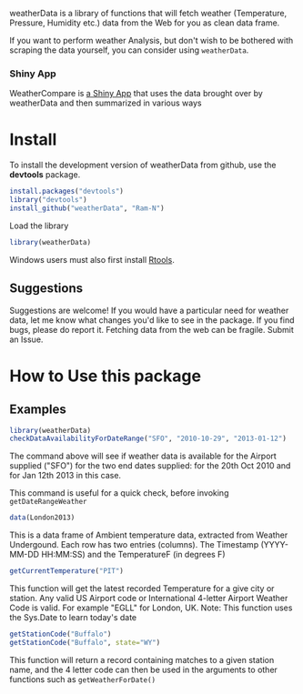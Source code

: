 weatherData is a library of functions that will fetch weather (Temperature, Pressure, Humidity etc.) data from the Web for you as clean data frame.

If you want to perform weather Analysis, but don't wish to be bothered with
scraping the data yourself, you can consider using `weatherData`.

### Shiny App

WeatherCompare is [a Shiny App](http://spark.rstudio.com/ram/WeatherCompare/) that uses the data brought over by weatherData and then summarized in various ways

# Install 

To install the development version of weatherData from github, use the **devtools** package.

```r
install.packages("devtools")
library("devtools")
install_github("weatherData", "Ram-N")
```

Load the library
```r
library(weatherData)
```


Windows users must also first install
[Rtools](http://cran.rstudio.com/bin/windows/Rtools/).

## Suggestions

Suggestions are welcome! If you would have a particular need for weather data,
let me know what changes you'd like to see in the package. If you find bugs, please do report it. Fetching data from the web can be fragile.
Submit an Issue.

# How to Use this package

## Examples 


```r
library(weatherData)
checkDataAvailabilityForDateRange("SFO", "2010-10-29", "2013-01-12")
```

The command above will see if weather data is available for the Airport supplied ("SFO") for the two end dates supplied: for the 20th Oct 2010 and for Jan 12th 2013 in this case.

This command is useful for a quick check, before invoking `getDateRangeWeather`

```r
data(London2013)
```
This is a data frame of Ambient temperature data, extracted
from Weather Undergound. Each row has two entries
(columns). The Timestamp (YYYY-MM-DD HH:MM:SS) and the
TemperatureF (in degrees F) 


```r
getCurrentTemperature("PIT")
```

This function will get the latest recorded Temperature for a give city or station. Any valid US Airport code or International 4-letter Airport Weather Code is valid. For example "EGLL" for London, UK. 
Note: This function uses the Sys.Date to learn today's date

```r
getStationCode("Buffalo")
getStationCode("Buffalo", state="WY")
```

This function will return a record containing matches to a given
station name, and the 4 letter code can then be used in the arguments
to other functions such as `getWeatherForDate()`






